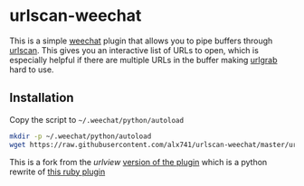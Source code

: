 # urlscan-weechat

This is a simple [weechat](https://weechat.org/) plugin that allows you
to pipe buffers through [urlscan](https://github.com/firecat53/urlscan).
This gives you an interactive list of URLs to open, which is especially
helpful if there are multiple URLs in the buffer making
[urlgrab](https://weechat.org/scripts/source/urlgrab.py.html/) hard to
use.

## Installation

Copy the script to `~/.weechat/python/autoload`

```sh
mkdir -p ~/.weechat/python/autoload
wget https://raw.githubusercontent.com/alx741/urlscan-weechat/master/urlscan.py ~/.weechat/python/autoload
```

This is a fork from the *urlview* [version of the
plugin](https://github.com/keith/urlview-weechat) which is a python rewrite of
[this ruby plugin](https://weechat.org/files/scripts/unofficial/urlview.rb)
